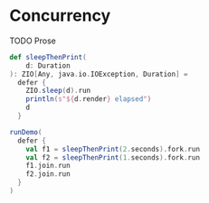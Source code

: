 # Concurrency

TODO Prose
```scala mdoc
def sleepThenPrint(
    d: Duration
): ZIO[Any, java.io.IOException, Duration] =
  defer {
    ZIO.sleep(d).run
    println(s"${d.render} elapsed")
    d
  }
```

```scala mdoc
runDemo(
  defer {
    val f1 = sleepThenPrint(2.seconds).fork.run
    val f2 = sleepThenPrint(1.seconds).fork.run
    f1.join.run
    f2.join.run
  }
)
```
